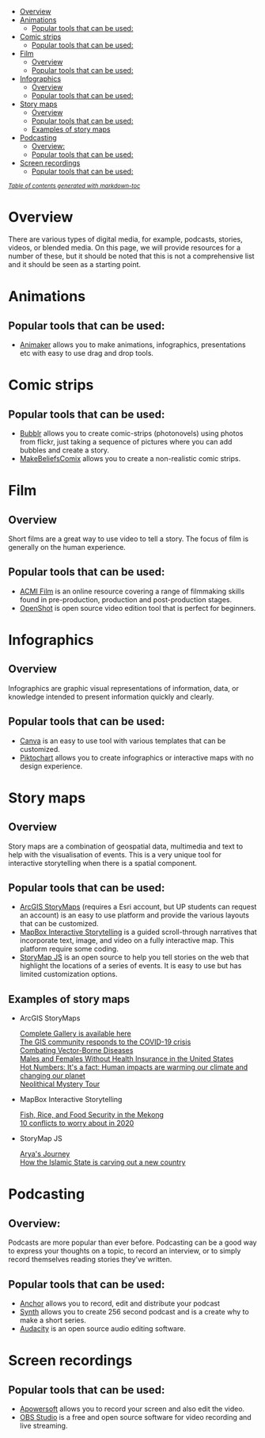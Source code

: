 - [Overview](#overview)
- [Animations](#animations)
  * [Popular tools that can be used:](#popular-tools-that-can-be-used-)
- [Comic strips](#comic-strips)
  * [Popular tools that can be used:](#popular-tools-that-can-be-used--1)
- [Film](#film)
  * [Overview](#overview-1)
  * [Popular tools that can be used:](#popular-tools-that-can-be-used--2)
- [Infographics](#infographics)
  * [Overview](#overview-2)
  * [Popular tools that can be used:](#popular-tools-that-can-be-used--3)
- [Story maps](#story-maps)
  * [Overview](#overview-3)
  * [Popular tools that can be used:](#popular-tools-that-can-be-used--4)
  * [Examples of story maps](#examples-of-story-maps)
- [Podcasting](#podcasting)
  * [Overview:](#overview-)
  * [Popular tools that can be used:](#popular-tools-that-can-be-used--5)
- [Screen recordings](#screen-recordings)
  * [Popular tools that can be used:](#popular-tools-that-can-be-used--6)

<small><i><a href='http://ecotrust-canada.github.io/markdown-toc/'>Table of contents generated with markdown-toc</a></i></small>

  

# Overview
There are various types of digital media, for example, podcasts, stories, videos, or blended media. On this page, we will provide resources for a number of these, but it should be noted that this is not a comprehensive list and it should be seen as a starting point. 


# Animations
## Popular tools that can be used:
* [Animaker](https://class.animaker.com) allows you to make animations, infographics, presentations etc with easy to use drag and drop tools. 


# Comic strips
## Popular tools that can be used:
* [Bubblr](https://www.pimpampum.net/en/project/bubblr-2/) allows you to create comic-strips (photonovels) using photos from flickr, just taking a sequence of pictures where you can add bubbles and create a story.
* [MakeBeliefsComix](https://www.makebeliefscomix.com) allows you to create a non-realistic comic strips. 


# Film
## Overview
Short films are a great way to use video to tell a story. The focus of film is generally on the human experience. 

## Popular tools that can be used:
* [ACMI Film](https://www.acmi.net.au/education/online-learning/film-it/) is an online resource covering a range of filmmaking skills found in pre-production, production and post-production stages.
* [OpenShot](https://www.openshot.org) is open source video edition tool that is perfect for beginners. 


# Infographics
## Overview
Infographics are graphic visual representations of information, data, or knowledge intended to present information quickly and clearly. 

## Popular tools that can be used:
* [Canva](https://www.canva.com) is an easy to use tool with various templates that can be customized. 
* [Piktochart](https://piktochart.com/formats/infographics/) allows you to create infographics or interactive maps with no design experience. 


# Story maps
## Overview
Story maps are a combination of geospatial data, multimedia and text to help with the visualisation of events. This is a very unique tool for interactive storytelling when there is a spatial component. 

## Popular tools that can be used:
* [ArcGIS StoryMaps](https://storymaps.arcgis.com) (requires a Esri account, but UP students can request an account) is an easy to use platform and provide the various layouts that can be customized. 
* [MapBox Interactive Storytelling](https://www.mapbox.com/impact-tools/interactive-storytelling) is a guided scroll-through narratives that incorporate text, image, and video on a fully interactive map. This platform require some coding.
* [StoryMap JS](https://storymap.knightlab.com) is an open source to help you tell stories on the web that highlight the locations of a series of events. It is easy to use but has limited customization options. 

## Examples of story maps
* ArcGIS StoryMaps

    [Complete Gallery is available here](https://www.esri.com/en-us/arcgis/products/arcgis-storymaps/stories)  
    [The GIS community responds to the COVID-19 crisis](https://storymaps.arcgis.com/stories/feaf86dac1584a84978a5e49d62266ca)  
    [Combating Vector-Borne Diseases](https://paris-esth.maps.arcgis.com/apps/Cascade/index.html?appid=da37d4b79b2e44e0bd4a747c7d82aec8)  
    [Males and Females Without Health Insurance in the United States](https://www.arcgis.com/apps/StorytellingSwipe/index.html?appid=62ade4be01254971a0d94a12e6e1bfb9)  
    [Hot Numbers: It's a fact: Human impacts are warming our climate and changing our planet](https://storymaps.arcgis.com/stories/5a231e5e7d474bb886f1172f51b4b019)  
    [Neolithical Mystery Tour](https://storymaps.arcgis.com/stories/0b0a19c80a044347b31bb3e8a94992c8)  

* MapBox Interactive Storytelling

    [Fish, Rice, and Food Security in the Mekong](https://cdn-images.kontinentalist.com/static-html/food-security-mekong-river-hydropower-dam-climate-change/index.html)  
    [10 conflicts to worry about in 2020](https://melissapavlik.github.io/scrollytelling/)  

* StoryMap JS
    
    [Arya's Journey](https://storymap.knightlab.com/examples/aryas-journey/)  
    [How the Islamic State is carving out a new country](http://apps.washingtonpost.com/g/page/world/map-how-isis-is-carving-out-a-new-country/1095/)


# Podcasting
## Overview:
Podcasts are more popular than ever before. Podcasting can be a good way to express your thoughts on a topic, to record an interview, or to simply record themselves reading stories they’ve written. 

## Popular tools that can be used:
* [Anchor](https://anchor.fm) allows you to record, edit and distribute your podcast
* [Synth](https://gosynth.com) allows you to create 256 second podcast and is a create why to make a short series. 
* [Audacity](https://www.audacityteam.org) is an open source audio editing software. 


# Screen recordings
## Popular tools that can be used:
* [Apowersoft](https://www.apowersoft.com) allows you to record your screen and also edit the video.
* [OBS Studio](https://obsproject.com) is a free and open source software for video recording and live streaming.